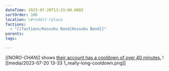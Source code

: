 ```yaml
---
dateTime: 2023-07-20T13:33:00.000Z
sortOrder: 100
location: \#reddit-rplace
factions:
  - "[[factions/Kessoku Band|Kessoku Band]]"
parents: 
tags: 

---
```

*[[NORO-CHAN]]* shows [their account has a cooldown of over 40 minutes.](discord://discord.com/channels/1093664259273130084/1131230952119615600/1131579561960820787)
![[media/2023-07-20 13-33 1_really-long-cooldown.png]]
